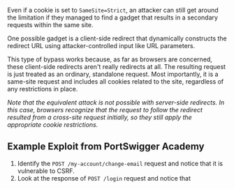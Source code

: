 Even if a cookie is set to `SameSite=Strict`, an attacker can still get around the limitation if they managed to find a gadget that results in a secondary requests within the same site.

<!-- @TODO: Link DOM-based open redirection on "client-side redirect" word -->
One possible gadget is a client-side redirect that dynamically constructs the redirect URL using attacker-controlled input like URL parameters.

This type of bypass works because, as far as browsers are concerned, these client-side redirects aren't really redirects at all. The resulting request is just treated as an ordinary, standalone request. Most importantly, it is a same-site request and includes all cookies related to the site, regardless of any restrictions in place.

*Note that the equivalent attack is not possible with server-side redirects. In this case, browsers recognize that the request to follow the redirect resulted from a cross-site request initially, so they still apply the appropriate cookie restrictions.*
## Example Exploit from PortSwigger Academy
1. Identify the `POST /my-account/change-email` request and notice that it is vulnerable to CSRF.
2. Look at the response of `POST /login` request and notice that